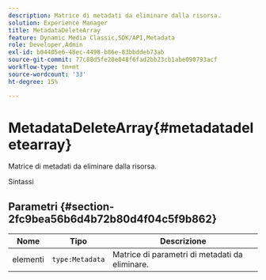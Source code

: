 ```yaml
---
description: Matrice di metadati da eliminare dalla risorsa.
solution: Experience Manager
title: MetadataDeleteArray
feature: Dynamic Media Classic,SDK/API,Metadata
role: Developer,Admin
exl-id: b04405e6-48ec-4498-b86e-83bbddeb73ab
source-git-commit: 77c88d5fe20e048f6fad2bb23cb1abe090793acf
workflow-type: tm+mt
source-wordcount: '33'
ht-degree: 15%

---
```


# MetadataDeleteArray{#metadatadeletearray}

Matrice di metadati da eliminare dalla risorsa.

Sintassi

## Parametri {#section-2fc9bea56b6d4b72b80d4f04c5f9b862}

| Nome | Tipo | Descrizione |
|---|---|---|
| elementi | `type:Metadata` | Matrice di parametri di metadati da eliminare. |
